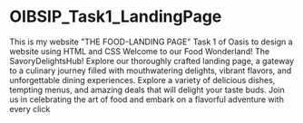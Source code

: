 # OIBSIP_Task1_LandingPage
 This is  my website "THE FOOD-LANDING PAGE"  Task 1 of Oasis to design a website using HTML and CSS 
 Welcome to our Food Wonderland! The SavoryDelightsHub! 
 Explore our thoroughly crafted landing page, a gateway to a culinary journey filled with mouthwatering delights, vibrant flavors, and unforgettable dining experiences.
 Explore a variety of delicious dishes, tempting menus, and amazing deals that will delight your taste buds.
 Join us in celebrating the art of food and embark on a flavorful adventure with every click
